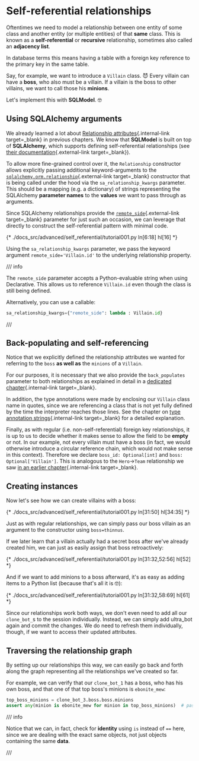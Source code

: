 # Self-referential relationships

Oftentimes we need to model a relationship between one entity of some class and another entity (or multiple entities) of that **same** class. This is known as a **self-referential** or **recursive** relationship, sometimes also called an **adjacency list**.

In database terms this means having a table with a foreign key reference to the primary key in the same table.

Say, for example, we want to introduce a `Villain` class. 😈 Every villain can have a **boss**, who also must be a villain. If a villain is the boss to other villains, we want to call those his **minions**.

Let's implement this with **SQLModel**. 🤓

## Using SQLAlchemy arguments

We already learned a lot about [Relationship attributes](../../tutorial/relationship-attributes/index.md){.internal-link target=_blank} in previous chapters. We know that **SQLModel** is built on top of **SQLAlchemy**, which supports defining self-referential relationships (see [their documentation](https://docs.sqlalchemy.org/en/20/orm/self_referential.html){.external-link target=_blank}).

To allow more fine-grained control over it, the `Relationship` constructor allows explicitly passing additional keyword-arguments to the [`sqlalchemy.orm.relationship`](https://docs.sqlalchemy.org/en/20/orm/relationship_api.html#sqlalchemy.orm.relationship){.external-link target=_blank} constructor that is being called under the hood via the `sa_relationship_kwargs` parameter. This should be a mapping (e.g. a dictionary) of strings representing the SQLAlchemy **parameter names** to the **values** we want to pass through as arguments.

Since SQLAlchemy relationships provide the [`remote_side`](https://docs.sqlalchemy.org/en/20/orm/relationship_api.html#sqlalchemy.orm.relationship.params.remote_side){.external-link target=_blank} parameter for just such an occasion, we can leverage that directly to construct the self-referential pattern with minimal code.

{* ./docs_src/advanced/self_referential/tutorial001.py ln[6:18] hl[16] *}

Using the `sa_relationship_kwargs` parameter, we pass the keyword argument `remote_side='Villain.id'` to the underlying relationship property.

/// info

The `remote_side` parameter accepts a Python-evaluable string when using Declarative. This allows us to reference `Villain.id` even though the class is still being defined.

Alternatively, you can use a callable:

```py
sa_relationship_kwargs={"remote_side": lambda : Villain.id}
```

///

## Back-populating and self-referencing

Notice that we explicitly defined the relationship attributes we wanted for referring to the `boss` **as well as** the `minions` of a `Villain`.

For our purposes, it is necessary that we also provide the `back_populates` parameter to both relationships as explained in detail in a [dedicated chapter](../../tutorial/relationship-attributes/back-populates.md){.internal-link target=_blank}.

In addition, the type annotations were made by enclosing our `Villain` class name in quotes, since we are referencing a class that is not yet fully defined by the time the interpreter reaches those lines. See the chapter on [type annotation strings](../../tutorial/relationship-attributes/type-annotation-strings.md){.internal-link target=_blank} for a detailed explanation.

Finally, as with regular (i.e. non-self-referential) foreign key relationships, it is up to us to decide whether it makes sense to allow the field to be **empty** or not. In our example, not every villain must have a boss (in fact, we would otherwise introduce a circular reference chain, which would not make sense in this context). Therefore we declare `boss_id: Optional[int]` and `boss: Optional['Villain']`. This is analogous to the `Hero`→`Team` relationship we saw [in an earlier chapter](../../tutorial/relationship-attributes/define-relationships-attributes.md#relationship-attributes-or-none){.internal-link target=_blank}.

## Creating instances

Now let's see how we can create villains with a boss:

{* ./docs_src/advanced/self_referential/tutorial001.py ln[31:50] hl[34:35] *}

Just as with regular relationships, we can simply pass our boss villain as an argument to the constructor using `boss=thinnus`.

If we later learn that a villain actually had a secret boss after we've already created him, we can just as easily assign that boss retroactively:

{* ./docs_src/advanced/self_referential/tutorial001.py ln[31:32,52:56] hl[52] *}

And if we want to add minions to a boss afterward, it's as easy as adding items to a Python list (because that's all it is 🤓):

{* ./docs_src/advanced/self_referential/tutorial001.py ln[31:32,58:69] hl[61] *}

Since our relationships work both ways, we don't even need to add all our `clone_bot_`s to the session individually. Instead, we can simply add ultra_bot again and commit the changes. We do need to refresh them individually, though, if we want to access their updated attributes.

## Traversing the relationship graph

By setting up our relationships this way, we can easily go back and forth along the graph representing all the relationships we've created so far.

For example, we can verify that our `clone_bot_1` has a boss, who has his own boss, and that one of that top boss's minions is `ebonite_mew`:

```Python
top_boss_minions = clone_bot_3.boss.boss.minions
assert any(minion is ebonite_mew for minion in top_boss_minions)  # passes
```

/// info

Notice that we can, in fact, check for **identity** using `is` instead of `==` here, since we are dealing with the exact same objects, not just objects containing the same **data**.

///
